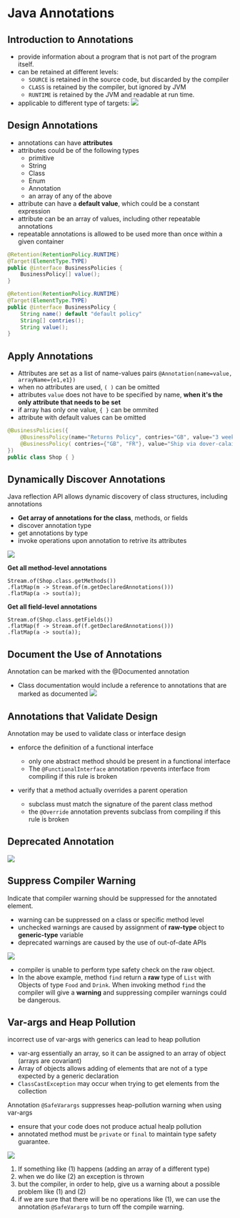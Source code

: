 # Java Annotations

## Introduction to Annotations
- provide information about a program that is not part of the program itself.
- can be retained at different levels:
  - `SOURCE` is retained in the source code, but discarded by the compiler
  - `CLASS` is retained by the compiler, but ignored by JVM
  - `RUNTIME` is retained by the JVM and readable at run time.
- applicable to different type of targets:
![](./resources/annotations-target.png)

## Design Annotations
- annotations can have **attributes**
- attributes could be of the following types
	- primitive
	- String
	- Class
	- Enum
	- Annotation
	- an array of any of the above
- attribute can have a **default value**, which could be a constant expression
- attribute can be an array of values, including other repeatable annotations
- repeatable annotations is allowed to be used more than once within a given container

```java
@Retention(RetentionPolicy.RUNTIME)
@Target(ElementType.TYPE)
public @interface BusinessPolicies {
	BusinessPolicy[] value();
}
```
```java
@Retention(RetentionPolicy.RUNTIME)
@Target(ElementType.TYPE)
public @interface BusinessPolicy {
	String name() default "default policy"
	String[] contries();
	String value();
}
```

## Apply Annotations
- Attributes are set as a list of name-values pairs `@Annotation(name=value, arrayName={e1,e1})`
- when no attributes are used, `( )` can be omitted
- attributes `value` does not have to be specified by name, **when it's the only attribute that needs to be set**
- if array has only one value, `{ }` can be ommited
- attribute with default values can be omitted

```java
@BusinessPolicies({
	@BusinessPolicy(name="Returns Policy", contries="GB", value="3 weeks")
	@BusinessPolicy( contries={"GB", "FR"}, value="Ship via dover-calais")
})
public class Shop { }
```

## Dynamically Discover Annotations
Java reflection API allows dynamic discovery of class structures, including annotations
- **Get array of annotations for the class**, methods, or fields 
- discover annotation type
- get annotations by type
- invoke operations upon annotation to retrive its attributes

![](resources/dynamically-discover-annotations.png)

**Get all method-level annotations**
```
Stream.of(Shop.class.getMethods())
.flatMap(m -> Stream.of(m.getDeclaredAnnotations()))
.flatMap(a -> sout(a));
```

**Get all field-level annotations**
```
Stream.of(Shop.class.getFields())
.flatMap(f -> Stream.of(f.getDeclaredAnnotations()))
.flatMap(a -> sout(a));
```

## Document the Use of Annotations
Annotation can be marked with the @Documented annotation
- Class documentation would include a reference to annotations that are marked as documented
![](resources/documented-annotations.png)

## Annotations that Validate Design
Annotation may be used to validate class or interface design
- enforce the definition of a functional interface
	- only one abstract method should be present in a functional interface
	- The `@FunctionalInterface` annotation rpevents interface from compiling if this rule is broken

- verify that a method actually overrides a parent operation
	- subclass must match the signature of the parent class method
	- the `@Override` annotation prevents subclass from compiling if this rule is broken

## Deprecated Annotation
![](resources/deprecated-annotation.png)

## Suppress Compiler Warning
Indicate that compiler warning should be suppressed for the annotated element.
- warning can be suppressed on a class or specific method level
- unchecked warnings are caused by assignment of **raw-type** object to **generic-type** variable
- deprecated warnings are caused by the use of out-of-date APIs

![](resources/suppress-compiler-warnings.png)
- compiler is unable to perform type safety check on the raw object.
- In the above example, method `find` return a **raw** type of `List` with Objects of type `Food` and `Drink`. When invoking method `find` the compiler will give a **warning** and  suppressing compiler warnings could be dangerous.

## Var-args and Heap Pollution
incorrect use of var-args with generics can lead to heap pollution
- var-arg essentially an array, so it can be assigned to an array of object (arrays are covariant)
- Array of objects allows adding of elements that are not of a type expected by a generic declaration
- `ClassCastException` may occur when trying to get elements from the collection

Annotation `@SafeVarargs` suppresses heap-pollution warning when using var-args
- ensure that your code does not produce actual healp pollution
- annotated method must be `private` or `final` to maintain type safety guarantee.

![](resources/heap-pollution-avoidance.png)
1. If something like (1) happens (adding an array of a different type)
2. when we do like (2) an exception is thrown
3. but the compiler, in order to help, give us a warning about a possible problem like (1) and (2)
4. if we are sure that there will be no operations like (1), we can use the annotation  `@SafeVarargs` to turn off the compile warning.